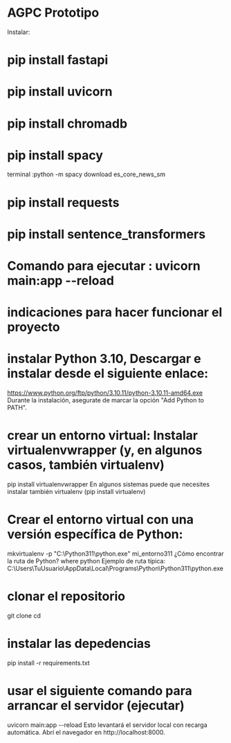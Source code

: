 # AGPC Prototipo
Instalar:
# pip install fastapi
# pip install uvicorn
# pip install chromadb
# pip install spacy
terminal :python -m spacy download es_core_news_sm
# pip install requests
# pip install sentence_transformers




# Comando para ejecutar : uvicorn main:app --reload

# indicaciones para hacer funcionar el proyecto 
# instalar Python 3.10, Descargar e instalar desde el siguiente enlace:
https://www.python.org/ftp/python/3.10.11/python-3.10.11-amd64.exe 
Durante la instalación, asegurate de marcar la opción "Add Python to PATH".

# crear un entorno virtual: Instalar virtualenvwrapper (y, en algunos casos, también virtualenv)
pip install virtualenvwrapper
En algunos sistemas puede que necesites instalar también virtualenv (pip install virtualenv)
# Crear el entorno virtual con una versión específica de Python:
mkvirtualenv -p "C:\Python311\python.exe" mi_entorno311
¿Cómo encontrar la ruta de Python? where python
Ejemplo de ruta típica: C:\Users\TuUsuario\AppData\Local\Programs\Python\Python311\python.exe

# clonar el repositorio
git clone <url-del-repositorio>
cd <carpeta-del-proyecto>

# instalar las depedencias 
pip install -r requirements.txt

# usar el siguiente comando para arrancar el servidor (ejecutar)
uvicorn main:app --reload
Esto levantará el servidor local con recarga automática. Abrí el navegador en http://localhost:8000.